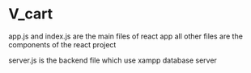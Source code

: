 # V_cart
app.js and index.js are the main files of react app
all other files are the components of the react project

server.js is the backend file which use xampp database server 
